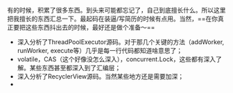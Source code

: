 有的时候，积累了很多东西。到头来可能都忘记了，自己到底擅长什么。所以这里把我擅长的东西汇总一下。最起码在装逼/写简历的时候有点用。当然，==在你真正要把这些东西抖出去的时候，最好还是做个准备～==

- 深入分析了ThreadPoolExecutor源码。对于那几个关键的方法（addWorker, runWorker, execute等）几乎是每一行代码都知道啥意思了；
- volatile，CAS（这个好像没怎么深入），concurrent.Lock，这些都有深入了解。某些东西甚至都深入到了汇编层；
- 深入分析了RecyclerView源码。当然某些地方还是需要加深；
- 